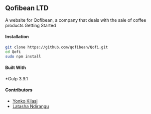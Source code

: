 ## Qofibean LTD

A website for Qofibean, a company that deals with the sale of coffee products
Getting Started

#### Installation
```bash
git clone https://github.com/qofibean/Qofi.git
cd Qofi
sudo npm install
```

#### Built With 
*Gulp 3.9.1

#### Contributors
* [Yonko Kilasi](https://github.com/Yonkokilasi)
* [Latasha Ndirangu](https://github.com/LatashaWanjira)
